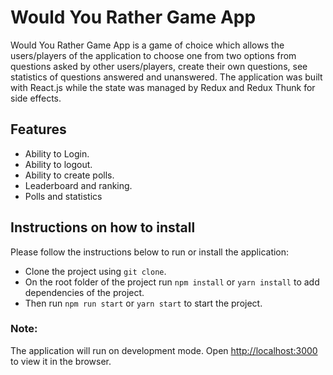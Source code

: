 # Would You Rather Game App

Would You Rather Game App is a game of choice which allows the users/players of the application to choose one from two options from questions asked by other users/players, create their own questions, see statistics of questions answered and unanswered. The application was built with React.js while the state was managed by Redux and Redux Thunk for side effects.

## Features

* Ability to Login.
* Ability to logout.
* Ability to create polls.
* Leaderboard and ranking.
* Polls and statistics

## Instructions on how to install

Please follow the instructions below to run or install the application:

* Clone the project using `git clone`.
* On the root folder of the project run `npm install` or `yarn install` to add dependencies of the project.
* Then run `npm run start` or `yarn start` to start the project. 

### Note:

The application will run on development mode.
Open [http://localhost:3000](http://localhost:3000) to view it in the browser.
